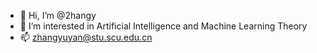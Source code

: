 - 👋 Hi, I’m @2hangy
- 👀 I’m interested in Artificial Intelligence and Machine Learning Theory
- 📫 zhangyuyan@stu.scu.edu.cn

<!---
2hangy/2hangy is a ✨ special ✨ repository because its `README.md` (this file) appears on your GitHub profile.
You can click the Preview link to take a look at your changes.
--->
